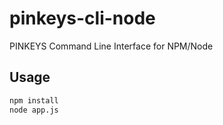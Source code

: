 # pinkeys-cli-node

PINKEYS Command Line Interface for NPM/Node

## Usage

``` bash
npm install
node app.js

